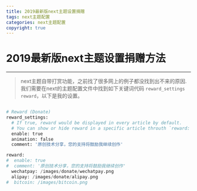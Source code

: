 ```yaml
---
title: 2019最新版next主题设置捐赠
tags: next主题配置
categories: next主题配置
copyright: true
---
```


# 2019最新版next主题设置捐赠方法

------

>next主题自带打赏功能，之前找了很多网上的例子都没找到出不来的原因.我们需要在next的主题配置文件中找到如下关键词代码 `reward_settings` `reward`，以下是我的设置。

<!--more-->
```python

# Reward (Donate)
reward_settings:
  # If true, reward would be displayed in every article by default.
  # You can show or hide reward in a specific article throuth `reward: true | false` in Front-matter.
  enable: true
  animation: false
  comment: '原创技术分享，您的支持将鼓励我继续创作'

reward:
#  enable: true
#  comment: '原创技术分享，您的支持将鼓励我继续创作'
  wechatpay: /images/donate/wechatpay.png
  alipay: /images/donate/alipay.png
#  bitcoin: /images/bitcoin.png

```
